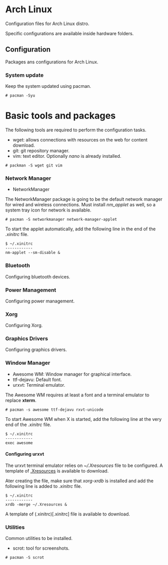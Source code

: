 # Arch Linux
Configuration files for Arch Linux distro.

Specific configurations are available inside hardware folders.

## Configuration
Packages ans configurations for Arch Linux.

### System update
Keep the system updated using pacman.

```
# pacman -Syu
```

# Basic tools and packages
The following tools are required to perform the configuration tasks.

- wget: allows connections with resources on the web for content download.
- git: git repository manager.
- vim: text editor. Optionally *nano* is already installed.

```
# packman -S wget git vim
```

### Network Manager

- NetworkManager

The NetworkManager package is going to be the default network manager for wired and wireless connections. Must install *nm_applet* as well, so a system tray icon for network is available. 

```
# pacman -S networkmanager network-manager-applet
```

To start the applet automatically, add the following line in the end of the *.xinitrc* file.

```
$ ~/.xinitrc
------------
nm-applet --sm-disable &
```

### Bluetooth
Configuring bluetooth devices.

### Power Management
Configuring power management.

### Xorg
Configuring Xorg.

### Graphics Drivers
Configuring graphics drivers.

### Window Manager

- Awesome WM: Window manager for graphical interface.
- ttf-dejavu: Default font.
- urxvt: Terminal emulator.

The Awesome WM requires at least a font and a terminal emulator to replace __xterm__.

```
# pacman -s awesome ttf-dejavu rxvt-unicode
```

To start Awesome WM when X is started, add the following line at the very end of the *.xinitrc* file.

```
$ ~/.xinitrc
------------
exec awesome
```

#### Configuring urxvt

The urxvt terminal emulator relies on *~/.Xresources* file to be configured. A template of [.Xresources](.Xresources) is available to download.

Ater creating the file, make sure that *xorg-xrdb* is installed and add the following line is added to *.xinitrc* file.

```
$ ~/.xinitrc
------------
xrdb -merge ~/.Xresources &
```

A template of (.xinitrc)[.xinitrc] file is available to download.

### Utilities
Common utilities to be installed.

- scrot: tool for screenshots.

```
# pacman -S scrot
```

